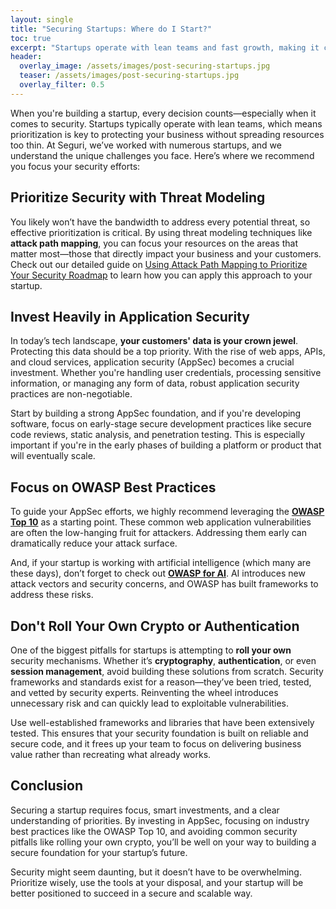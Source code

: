 ```yaml
---
layout: single
title: "Securing Startups: Where do I Start?"
toc: true
excerpt: "Startups operate with lean teams and fast growth, making it crucial to prioritize security efforts. Learn how to build a solid security foundation with strategic investments in AppSec, OWASP best practices, and smart use of existing frameworks."
header:
  overlay_image: /assets/images/post-securing-startups.jpg
  teaser: /assets/images/post-securing-startups.jpg
  overlay_filter: 0.5
---
```


When you're building a startup, every decision counts—especially when it comes to security. Startups typically operate with lean teams, which means prioritization is key to protecting your business without spreading resources too thin. At Seguri, we’ve worked with numerous startups, and we understand the unique challenges you face. Here’s where we recommend you focus your security efforts:

## Prioritize Security with Threat Modeling

You likely won’t have the bandwidth to address every potential threat, so effective prioritization is critical. By using threat modeling techniques like **attack path mapping**, you can focus your resources on the areas that matter most—those that directly impact your business and your customers. Check out our detailed guide on [Using Attack Path Mapping to Prioritize Your Security Roadmap](https://seguri.io/blog/Prioritize-Your-Security-Roadmap-with-Threat-Modelling/) to learn how you can apply this approach to your startup.

## Invest Heavily in Application Security

In today’s tech landscape, **your customers' data is your crown jewel**. Protecting this data should be a top priority. With the rise of web apps, APIs, and cloud services, application security (AppSec) becomes a crucial investment. Whether you're handling user credentials, processing sensitive information, or managing any form of data, robust application security practices are non-negotiable.

Start by building a strong AppSec foundation, and if you're developing software, focus on early-stage secure development practices like secure code reviews, static analysis, and penetration testing. This is especially important if you're in the early phases of building a platform or product that will eventually scale. 

## Focus on OWASP Best Practices

To guide your AppSec efforts, we highly recommend leveraging the **[OWASP Top 10](https://owasp.org/www-project-top-ten/)** as a starting point. These common web application vulnerabilities are often the low-hanging fruit for attackers. Addressing them early can dramatically reduce your attack surface.

And, if your startup is working with artificial intelligence (which many are these days), don’t forget to check out **[OWASP for AI](https://owasp.org/www-project-ai-security-and-privacy/)**. AI introduces new attack vectors and security concerns, and OWASP has built frameworks to address these risks.

## Don't Roll Your Own Crypto or Authentication

One of the biggest pitfalls for startups is attempting to **roll your own** security mechanisms. Whether it’s **cryptography**, **authentication**, or even **session management**, avoid building these solutions from scratch. Security frameworks and standards exist for a reason—they’ve been tried, tested, and vetted by security experts. Reinventing the wheel introduces unnecessary risk and can quickly lead to exploitable vulnerabilities.

Use well-established frameworks and libraries that have been extensively tested. This ensures that your security foundation is built on reliable and secure code, and it frees up your team to focus on delivering business value rather than recreating what already works.

## Conclusion

Securing a startup requires focus, smart investments, and a clear understanding of priorities. By investing in AppSec, focusing on industry best practices like the OWASP Top 10, and avoiding common security pitfalls like rolling your own crypto, you’ll be well on your way to building a secure foundation for your startup’s future.

Security might seem daunting, but it doesn’t have to be overwhelming. Prioritize wisely, use the tools at your disposal, and your startup will be better positioned to succeed in a secure and scalable way.
